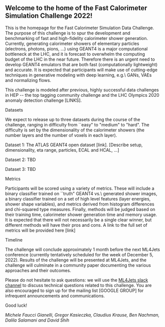## Welcome to the home of the Fast Calorimeter Simulation Challenge 2022!

<!-- ![img](Banner_grey.jpg) -->

This is the homepage for the Fast Calorimeter Simulation Data Challenge. The purpose of this challenge is to spur the development and benchmarking of fast and high-fidelity calorimeter shower generation. Currently, generating calorimeter showers of elementary particles (electrons, photons, pions, ...) using GEANT4 is a major computational bottleneck at the LHC, and it is forecast to overwhelm the computing budget of the LHC in the near future. Therefore there is an urgent need to develop GEANT4 emulators that are both fast (computationally lightweight) and accurate. It is expected that participants will make use of cutting-edge techniques in generative modeling with deep learning, e.g.\ GANs, VAEs and normalizing flows. 


This challenge is modeled after previous, highly successful data challenges in HEP -- the top tagging community challenge and the LHC Olympics 2020 anomaly detection challenge [LINKS]. 

Datasets

We expect to release up to three datasets during the course of the challenge, ranging in difficulty from ``easy" to "medium" to "hard". The difficulty is set by the dimensionality of the calorimeter showers (the number layers and the number of voxels in each layer).

Dataset 1: The ATLAS GEANT4 open dataset [link]. [Describe setup, dimensionality, eta range, particles, ECAL and HCAL, ...]

Dataset 2: TBD

Dataset 3: TBD

Metrics

Participants will be scored using a variety of metrics. These will include a binary classifier trained on ``truth" GEANT4 vs.\ generated shower images, a binary classifier trained on a set of high level features (layer energies, shower shape variables), and metrics derived from histogram differences and chi-squared type measures. Finally, methods will be judged based on their training time, calorimeter shower generation time and memory usage. It is expected that there will not necessarily be a single clear winner, but different methods will have their pros and cons. A link to the full set of metrics will be provided here [link] 

Timeline

The challenge will conclude approximately 1 month before the next ML4Jets conference (currently tentatively scheduled for the week of December 5, 2022). Results of the challenge will be presented at ML4Jets, and the challenge will culminate in a community paper documenting the various approaches and their outcomes. 

Please do not hesitate to ask questions: we will use the [ML4Jets slack channel](https://join.slack.com/t/ml4jets/shared_invite/enQtNDc4MjAzODE0NDIyLTU0MGIxNmZlY2E4MzY2YzEwNGI2MGI5MzJmMzEwODVjYWY4MDFhMzcyODYyMDViZTY4MTg2MWM2N2Y1YjBhOWM) to discuss technical questions related to this challenge. You are also encouraged to sign up for the mailing list [GOOGLE GROUP]
for infrequent announcements and communications.

Good luck!

_Michele Faucci Gianelli, Gregor Kasieczka, Claudius Krause, Ben Nachman, Dalila Salamani and David Shih_


<!---

You can use the [editor on GitHub](https://github.com/LHC-Olympics-2020/homepage/edit/master/README.md) to maintain and preview the content for your website in Markdown files.

Whenever you commit to this repository, GitHub Pages will run [Jekyll](https://jekyllrb.com/) to rebuild the pages in your site, from the content in your Markdown files.

### Markdown

Markdown is a lightweight and easy-to-use syntax for styling your writing. It includes conventions for

```markdown
Syntax highlighted code block

# Header 1
## Header 2
### Header 3

- Bulleted
- List

1. Numbered
2. List

**Bold** and _Italic_ and `Code` text

[Link](url) and ![Image](src)
```

For more details see [GitHub Flavored Markdown](https://guides.github.com/features/mastering-markdown/).

### Jekyll Themes

Your Pages site will use the layout and styles from the Jekyll theme you have selected in your [repository settings](https://github.com/LHC-Olympics-2020/homepage/settings). The name of this theme is saved in the Jekyll `_config.yml` configuration file.

--->


